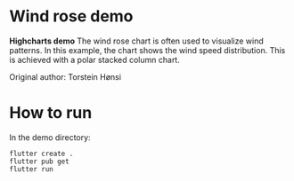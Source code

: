 # Wind rose demo

**Highcharts demo**
The wind rose chart is often used to visualize wind patterns. In this
        example, the chart shows the wind speed distribution. This is
        achieved with a polar stacked column chart.

Original author: Torstein Hønsi

# How to run

In the demo directory:

```
flutter create .
flutter pub get
flutter run
```

